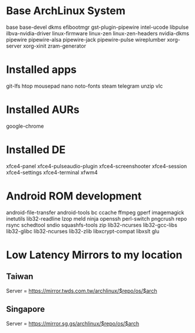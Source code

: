 # Base ArchLinux System
base
base-devel
dkms
efibootmgr
gst-plugin-pipewire
intel-ucode
libpulse
ilbva-nvidia-driver
linux-firmware
linux-zen
linux-zen-headers
nvidia-dkms
pipewire
pipewire-alsa
pipewire-jack
pipewire-pulse
wireplumber
xorg-server
xorg-xinit
zram-generator

# Installed apps
git-lfs
htop
mousepad
nano
noto-fonts
steam
telegram
unzip
vlc

# Installed AURs
google-chrome

# Installed DE
xfce4-panel
xfce4-pulseaudio-plugin
xfce4-screenshooter
xfce4-session
xfce4-settings
xfce4-terminal
xfwm4

# Android ROM development
android-file-transfer
android-tools
bc
ccache
ffmpeg
gperf
imagemagick
inetutils
lib32-readline
lzop
meld
ninja
openssh
perl-switch
pngcrush
repo
rsync
schedtool
sndio
squashfs-tools
zip
lib32-ncurses
lib32-gcc-libs
lib32-glibc
lib32-ncurses
lib32-zlib
libxcrypt-compat
libxslt
glu


# Low Latency Mirrors to my location
## Taiwan
Server = https://mirror.twds.com.tw/archlinux/$repo/os/$arch

## Singapore
Server = https://mirror.sg.gs/archlinux/$repo/os/$arch

